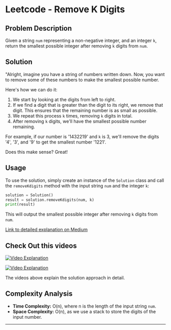 # Leetcode - Remove K Digits

## Problem Description

Given a string `num` representing a non-negative integer, and an integer `k`, return the smallest possible integer 
after removing `k` digits from `num`.


## Solution

"Alright, imagine you have a string of numbers written down. Now, you want to remove some of these numbers to make the smallest possible number.

Here's how we can do it:

1. We start by looking at the digits from left to right.
2. If we find a digit that is greater than the digit to its right, we remove that digit. This ensures that the remaining number is as small as possible.
3. We repeat this process `k` times, removing `k` digits in total.
4. After removing `k` digits, we'll have the smallest possible number remaining.

For example, if our number is '1432219' and `k` is 3, we'll remove the digits '4', '3', and '9' to get the smallest number '1221'.

Does this make sense? Great!

## Usage

To use the solution, simply create an instance of the `Solution` class and call the `removeKdigits` method with the input string `num` and the integer `k`:

```python
solution = Solution()
result = solution.removeKdigits(num, k)
print(result)
```

This will output the smallest possible integer after removing `k` digits from `num`.

[Link to detailed explanation on Medium](https://medium.com/@mistysamia/402-remove-k-digits-leetcode-83b09be3dbf1)


## Check Out this videos

[![Video Explanation](https://img.youtube.com/vi/3QJzHqNAEXs/0.jpg)](https://youtu.be/3QJzHqNAEXs)


[![Video Explanation](https://img.youtube.com/vi/cFabMOnJaq0/0.jpg)](https://youtu.be/cFabMOnJaq0)

The videos above explain the solution approach in detail.


## Complexity Analysis

- **Time Complexity:** O(n), where n is the length of the input string `num`.
- **Space Complexity:** O(n), as we use a stack to store the digits of the input number.

---